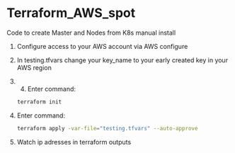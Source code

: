 # Terraform_AWS_spot
Code to create Master and Nodes from K8s manual install

1) Configure access to your AWS account via AWS configure

2) In testing.tfvars change your key_name to your early created key in your AWS region

3) 4) Enter command:

    ```sh
    terraform init
    ```

4) Enter command:

    ```sh
    terraform apply -var-file="testing.tfvars" --auto-approve
    ```
5) Watch ip adresses in terraform outputs 